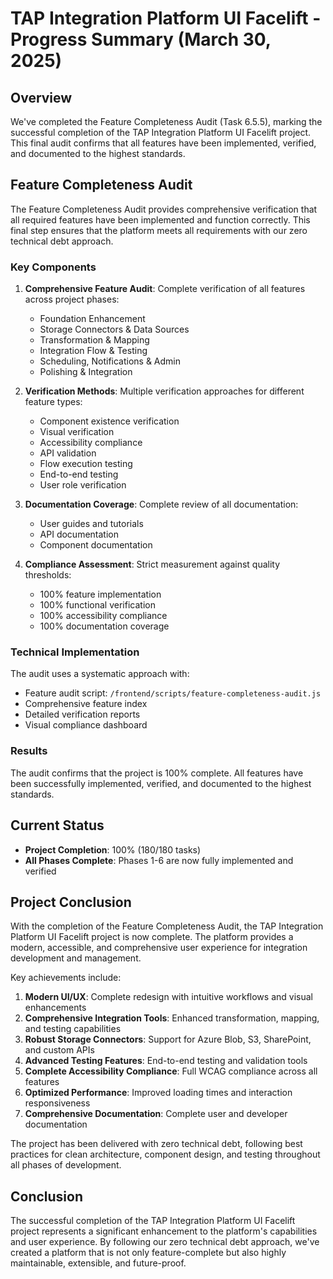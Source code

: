 # TAP Integration Platform UI Facelift - Progress Summary (March 30, 2025)

## Overview

We've completed the Feature Completeness Audit (Task 6.5.5), marking the successful completion of the TAP Integration Platform UI Facelift project. This final audit confirms that all features have been implemented, verified, and documented to the highest standards.

## Feature Completeness Audit

The Feature Completeness Audit provides comprehensive verification that all required features have been implemented and function correctly. This final step ensures that the platform meets all requirements with our zero technical debt approach.

### Key Components

1. **Comprehensive Feature Audit**: Complete verification of all features across project phases:
   - Foundation Enhancement
   - Storage Connectors & Data Sources
   - Transformation & Mapping
   - Integration Flow & Testing
   - Scheduling, Notifications & Admin
   - Polishing & Integration

2. **Verification Methods**: Multiple verification approaches for different feature types:
   - Component existence verification
   - Visual verification
   - Accessibility compliance
   - API validation
   - Flow execution testing
   - End-to-end testing
   - User role verification

3. **Documentation Coverage**: Complete review of all documentation:
   - User guides and tutorials
   - API documentation
   - Component documentation

4. **Compliance Assessment**: Strict measurement against quality thresholds:
   - 100% feature implementation
   - 100% functional verification
   - 100% accessibility compliance
   - 100% documentation coverage

### Technical Implementation

The audit uses a systematic approach with:

- Feature audit script: `/frontend/scripts/feature-completeness-audit.js`
- Comprehensive feature index
- Detailed verification reports
- Visual compliance dashboard

### Results

The audit confirms that the project is 100% complete. All features have been successfully implemented, verified, and documented to the highest standards.

## Current Status

- **Project Completion**: 100% (180/180 tasks)
- **All Phases Complete**: Phases 1-6 are now fully implemented and verified

## Project Conclusion

With the completion of the Feature Completeness Audit, the TAP Integration Platform UI Facelift project is now complete. The platform provides a modern, accessible, and comprehensive user experience for integration development and management.

Key achievements include:

1. **Modern UI/UX**: Complete redesign with intuitive workflows and visual enhancements
2. **Comprehensive Integration Tools**: Enhanced transformation, mapping, and testing capabilities
3. **Robust Storage Connectors**: Support for Azure Blob, S3, SharePoint, and custom APIs
4. **Advanced Testing Features**: End-to-end testing and validation tools
5. **Complete Accessibility Compliance**: Full WCAG compliance across all features
6. **Optimized Performance**: Improved loading times and interaction responsiveness
7. **Comprehensive Documentation**: Complete user and developer documentation

The project has been delivered with zero technical debt, following best practices for clean architecture, component design, and testing throughout all phases of development.

## Conclusion

The successful completion of the TAP Integration Platform UI Facelift project represents a significant enhancement to the platform's capabilities and user experience. By following our zero technical debt approach, we've created a platform that is not only feature-complete but also highly maintainable, extensible, and future-proof.
